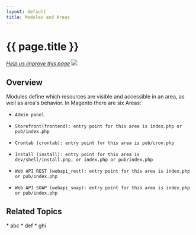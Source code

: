 ```yaml
---
layout: default
title: Modules and Areas
---
```


<h1 id="m2arch-module-areas">{{ page.title }}</h1>

<p><a href="{{ site.githuburl }}m2devgde/arch/mod_depend.md" target="_blank"><em>Help us improve this page</em></a>&nbsp;<img src="{{ site.baseurl }}common/images/newWindow.gif"/></p>

<h2 id="m2arch-module-areas-overview"> Overview</h2>
Modules define which resources are visible and accessible in an area, as well as area's behavior.
In Magento there are six Areas:

*     Admin panel
*     Storefront(frontend): entry point for this area is index.php or pub/index.php
*     Crontab (crontab): entry point for this area is pub/cron.php
*     Install (install): entry point for this area is dev/shell/install.php, or index.php or pub/index.php
*     Web API REST (webapi_rest): entry point for this area is index.php or pub/index.php
*     Web API SOAP (webapi_soap): entry point for this area is index.php or pub/index.php




<h2 id="m2arch-module-related"> Related Topics</h2>
* abc
* def
* ghi

